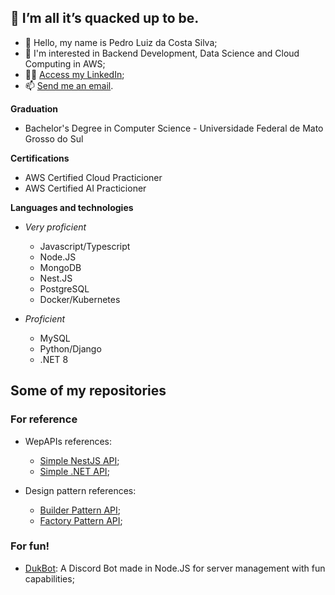 ## 🦆 I’m all it’s quacked up to be.

- 👋 Hello, my name is Pedro Luiz da Costa Silva;
- 👀 I'm interested in Backend Development, Data Science and Cloud Computing in AWS;
- 👨‍💼 [Access my LinkedIn](https://www.linkedin.com/in/pedroduk/);
- 📫 [Send me an email](mailto:pedroldacs@gmail.com).

**Graduation**
* Bachelor's Degree in Computer Science - Universidade Federal de Mato Grosso do Sul

**Certifications**
* AWS Certified Cloud Practicioner
* AWS Certified AI Practicioner

**Languages and technologies**
* *Very proficient*
  * Javascript/Typescript
  * Node.JS
  * MongoDB
  * Nest.JS
  * PostgreSQL
  * Docker/Kubernetes
 
* *Proficient*
  * MySQL
  * Python/Django
  * .NET 8 

## Some of my repositories
### For reference
* WepAPIs references:
  * [Simple NestJS API](https://github.com/pedro-duk/simple-nestjs-api);
  * [Simple .NET API](https://github.com/pedro-duk/simple-dotnet-api);

* Design pattern references:
  * [Builder Pattern API](https://github.com/pedro-duk/builder-pattern-api);
  * [Factory Pattern API](https://github.com/pedro-duk/factory-pattern-api);
    
### For fun!
* [DukBot](https://github.com/pedro-duk/duk-bot): A Discord Bot made in Node.JS for server management with fun capabilities;



